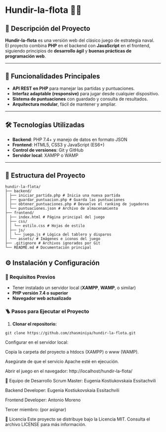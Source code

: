 # Hundir-la-flota 🚢💥

## 🧭 Descripción del Proyecto

**Hundir-la-flota** es una versión web del clásico juego de estrategia naval.  
El proyecto combina **PHP** en el backend con **JavaScript** en el frontend, siguiendo principios de **desarrollo ágil** y **buenas prácticas de programación web**.

---

## 🚀 Funcionalidades Principales

- **API REST en PHP** para manejar las partidas y puntuaciones.  
- **Interfaz adaptable (responsive)** para jugar desde cualquier dispositivo.  
- **Sistema de puntuaciones** con guardado y consulta de resultados.  
- **Arquitectura modular**, fácil de mantener y ampliar.  

---

## 🛠️ Tecnologías Utilizadas

- **Backend**: PHP 7.4+ y manejo de datos en formato JSON  
- **Frontend**: HTML5, CSS3 y JavaScript (ES6+)  
- **Control de versiones**: Git y GitHub  
- **Servidor local**: XAMPP o WAMP  

---

## 📂 Estructura del Proyecto
```
hundir-la-flota/
├── backend/
│ ├── iniciar_partida.php # Inicia una nueva partida
│ ├── guardar_puntuacion.php # Guarda las puntuaciones
│ ├── obtener_puntuaciones.php # Devuelve el ranking de jugadores
│ └── puntuaciones.json # Archivo de almacenamiento
├── frontend/
│ ├── index.html # Página principal del juego
│ ├── css/
│ │ └── estilo.css # Hojas de estilo
│ ├── js/
│ │ └── juego.js # Lógica del tablero y disparos
│ └── assets/ # Imágenes e iconos del juego
├── .gitignore # Archivos ignorados por Git
└── README.md # Documentación principal
```

## ⚙️ Instalación y Configuración

### 🔧 Requisitos Previos

- Tener instalado un servidor local (**XAMPP**, **WAMP**, o similar)  
- **PHP versión 7.4 o superior**  
- **Navegador web actualizado**  

### 🪜 Pasos para Ejecutar el Proyecto

1. **Clonar el repositorio:**
```
git clone https://github.com/zhasminiya/hundir-la-flota.git
```
Configurar en el servidor local:

Copia la carpeta del proyecto a htdocs (XAMPP) o www (WAMP).

Asegúrate de que el servicio Apache esté en ejecución.

Abrir el juego en el navegador:
http://localhost/hundir-la-flota/

👥 Equipo de Desarrollo
Scrum Master: Eugenia Kostiukovskaia Essitachvili

Backend Developer: Eugenia Kostiukovskaia Essitachvili

Frontend Developer: Antonio Moreno

Tercer miembro: (por asignar)

📄 Licencia
Este proyecto se distribuye bajo la Licencia MIT.
Consulta el archivo LICENSE para más información.
